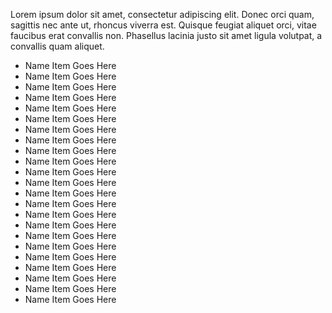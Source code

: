 Lorem ipsum dolor sit amet, consectetur adipiscing elit. Donec orci quam, sagittis nec ante ut, rhoncus viverra est. Quisque feugiat aliquet orci, vitae faucibus erat convallis non. Phasellus lacinia justo sit amet ligula volutpat, a convallis quam aliquet. 

- Name Item Goes Here
- Name Item Goes Here
- Name Item Goes Here
- Name Item Goes Here
- Name Item Goes Here
- Name Item Goes Here
- Name Item Goes Here
- Name Item Goes Here
- Name Item Goes Here
- Name Item Goes Here
- Name Item Goes Here
- Name Item Goes Here
- Name Item Goes Here
- Name Item Goes Here
- Name Item Goes Here
- Name Item Goes Here
- Name Item Goes Here
- Name Item Goes Here
- Name Item Goes Here
- Name Item Goes Here
- Name Item Goes Here
- Name Item Goes Here
- Name Item Goes Here